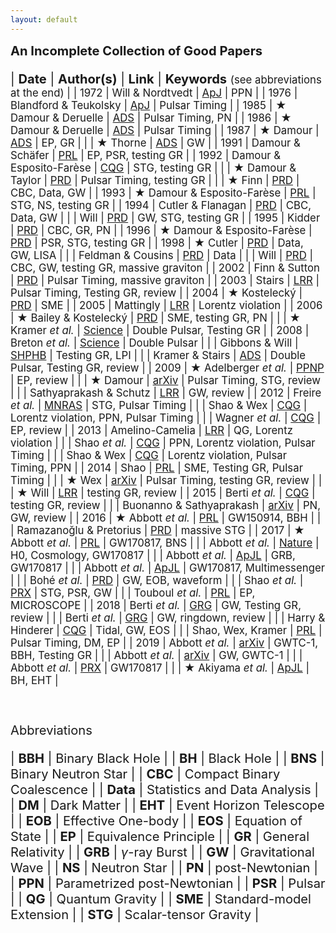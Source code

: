 ```yaml
---
layout: default
---
```


<style>
table {
  font-family: arial, sans-serif;
  border-collapse: collapse;
  width: 100%;
}

td, th {
  border: 1px solid #dddddd;
  text-align: left;
  padding: 8px;
}

tr:nth-child(odd) {
  background-color: #dddddd;
}
</style>

<script type="text/x-mathjax-config">
  MathJax.Hub.Config({
    tex2jax: {
      inlineMath: [ ['$','$'] ],
      processEscapes: true
    }
  });
</script>
<script type="text/javascript" src="https://cdn.mathjax.org/mathjax/latest/MathJax.js?config=TeX-AMS-MML_HTMLorMML">
</script>

<big><big> **An Incomplete Collection of Good Papers**

| **Date** |  **Author(s)** | **Link** | **Keywords** <small>(see abbreviations at the end) |
| 1972 | Will & Nordtvedt | [ApJ](https://doi.org/10.1086/151754) | PPN |
| 1976 | Blandford & Teukolsky | [ApJ](https://doi.org/10.1086/154315) | Pulsar Timing |
| 1985 | &#9733; Damour & Deruelle | [ADS](http://adsabs.harvard.edu/abs/1985AIHS...43..107D) | Pulsar Timing, PN |
| 1986 | &#9733; Damour & Deruelle | [ADS](http://adsabs.harvard.edu/abs/1986AIHS...44..263D) | Pulsar Timing |
| 1987 | &#9733; Damour | [ADS](http://adsabs.harvard.edu/abs/1987thyg.book..128D) | EP, GR |
| | &#9733; Thorne | [ADS](http://adsabs.harvard.edu/abs/1987thyg.book..330T) | GW |
| 1991 | Damour & Schäfer | [PRL](https://journals.aps.org/prl/abstract/10.1103/PhysRevLett.66.2549) | EP, PSR, testing GR |
| 1992 | Damour & Esposito-Farèse | [CQG](http://dx.doi.org/10.1088/0264-9381/9/9/015) | STG, testing GR |
| | &#9733; Damour & Taylor | [PRD](https://journals.aps.org/prd/abstract/10.1103/PhysRevD.45.1840) | Pulsar Timing, testing GR |
| | &#9733; Finn | [PRD](https://journals.aps.org/prd/abstract/10.1103/PhysRevD.46.5236) | CBC, Data, GW |
| 1993 | &#9733; Damour & Esposito-Farèse | [PRL](http://dx.doi.org/10.1103/PhysRevLett.70.2220) | STG, NS, testing GR |
| 1994 | Cutler & Flanagan | [PRD](https://doi.org/10.1103/PhysRevD.49.2658) | CBC, Data, GW |
| | Will | [PRD](https://doi.org/10.1103/PhysRevD.50.6058) | GW, STG, testing GR |
| 1995 | Kidder | [PRD](https://doi.org/10.1103/PhysRevD.52.821) | CBC, GR, PN | 
| 1996 | &#9733; Damour & Esposito-Farèse | [PRD](https://doi.org/10.1103/PhysRevD.54.1474) | PSR, STG, testing GR |
| 1998 | &#9733; Cutler | [PRD](https://doi.org/10.1103/PhysRevD.57.7089) | Data, GW, LISA |
| | Feldman & Cousins | [PRD](https://doi.org/10.1103/PhysRevD.57.3873) | Data |
| | Will | [PRD](https://doi.org/10.1103/PhysRevD.57.2061) | CBC, GW, testing GR, massive graviton |
| 2002 | Finn & Sutton | [PRD](https://doi.org/10.1103/PhysRevD.65.044022) | Pulsar Timing, massive graviton |
| 2003 | Stairs | [LRR](https://doi.org/10.12942/lrr-2003-5) | Pulsar Timing, Testing GR, review |
| 2004 | &#9733; Kostelecký | [PRD](https://doi.org/10.1103/PhysRevD.69.105009) | SME |
| 2005 | Mattingly | [LRR](https://doi.org/10.12942/lrr-2005-5) | Lorentz violation |
| 2006 | &#9733; Bailey & Kostelecký | [PRD](https://doi.org/10.1103/PhysRevD.74.045001) | SME, testing GR, PN |
| | &#9733; Kramer *et al.* | [Science](https://doi.org/10.1126/science.1132305) | Double Pulsar, Testing GR |
| 2008 | Breton *et al.* | [Science](https://doi.org/10.1126/science.1159295) | Double Pulsar | 
| | Gibbons & Will | [SHPHB](https://doi.org/10.1016/j.shpsb.2007.04.004) | Testing GR, LPI |
| | Kramer & Stairs | [ADS](http://adsabs.harvard.edu/abs/2008ARA%26A..46..541K) | Double Pulsar, Testing GR, review |
| 2009 | &#9733; Adelberger *et al.* | [PPNP](http://dx.doi.org/10.1016/j.ppnp.2008.08.002) | EP, review |
| | &#9733; Damour | [arXiv](https://arxiv.org/abs/0704.0749) | Pulsar Timing, STG, review |
| | Sathyaprakash & Schutz | [LRR](https://doi.org/10.12942/lrr-2009-2) | GW, review |
| 2012 | Freire *et al.* | [MNRAS](https://doi.org/10.1111/j.1365-2966.2012.21253.x) | STG, Pulsar Timing |
| | Shao & Wex | [CQG](https://doi.org/10.1088/0264-9381/29/21/215018) | Lorentz violation, PPN, Pulsar Timing |
| | Wagner *et al.* | [CQG](https://doi.org/10.1088/0264-9381/29/18/184002) | EP, review | 
| 2013 | Amelino-Camelia | [LRR](https://doi.org/10.12942/lrr-2013-5) | QG, Lorentz violation |
| | Shao *et al.* | [CQG](https://doi.org/10.1088/0264-9381/30/16/165019) | PPN, Lorentz violation, Pulsar Timing |
| | Shao & Wex | [CQG](https://doi.org/10.1088/0264-9381/30/16/165020) | Lorentz violation, Pulsar Timing, PPN |
| 2014 | Shao | [PRL](https://doi.org/10.1103/PhysRevLett.112.111103) | SME, Testing GR, Pulsar Timing |
| | &#9733; Wex | [arXiv](https://arxiv.org/abs/1402.5594) | Pulsar Timing, testing GR, review |
| | &#9733; Will | [LRR](https://doi.org/10.12942/lrr-2014-4) | testing GR, review |
| 2015 | Berti *et al.* | [CQG](https://doi.org/10.1088/0264-9381/32/24/243001) | testing GR, review |
| | Buonanno &  Sathyaprakash | [arXiv](https://arxiv.org/abs/1410.7832) | PN, GW, review |
| 2016 | &#9733; Abbott *et al.* | [PRL](https://doi.org/10.1103/PhysRevLett.116.061102) | GW150914, BBH |
| | Ramazanoğlu & Pretorius | [PRD](https://doi.org/10.1103/PhysRevD.93.064005) | massive STG |
| 2017 | &#9733; Abbott *et al.* | [PRL](https://doi.org/10.1103/PhysRevLett.119.161101) | GW170817, BNS |
| | Abbott *et al.* | [Nature](https://doi.org/10.1038/nature24471) | H0, Cosmology, GW170817 |
| | Abbott *et al.* | [ApJL](https://doi.org/10.3847/2041-8213/aa920c) | GRB, GW170817 |
| | Abbott *et al.* | [ApJL](https://doi.org/10.3847/2041-8213/aa91c9) | GW170817, Multimessenger |
| | Bohé *et al.* | [PRD](https://doi.org/10.1103/PhysRevD.95.044028) | GW, EOB, waveform | 
| | Shao *et al.* | [PRX](https://doi.org/10.1103/PhysRevX.7.041025) | STG, PSR, GW |
| | Touboul *et al.* | [PRL](https://doi.org/10.1103/PhysRevLett.119.231101) | EP, MICROSCOPE |
| 2018 | Berti *et al.* | [GRG](https://doi.org/10.1007/s10714-018-2362-8) | GW, Testing GR, review |
| | Berti *et al.* | [GRG](https://doi.org/10.1007/s10714-018-2372-6) | GW, ringdown, review |
| | Harry & Hinderer | [CQG](https://doi.org/10.1088/1361-6382/aac7e3) | Tidal, GW, EOS |
| | Shao, Wex, Kramer | [PRL](https://doi.org/10.1103/PhysRevLett.120.241104) | Pulsar Timing, DM, EP |
| 2019 | Abbott *et al.* | [arXiv](http://arxiv.org/abs/1903.04467) | GWTC-1, BBH, Testing GR |
| | Abbott *et al.* | [arXiv](http://arxiv.org/abs/1811.12907) | GW, GWTC-1 |
| | Abbott *et al.* | [PRX](https://doi.org/10.1103/PhysRevX.9.011001) | GW170817 |
| | &#9733; Akiyama *et al.* | [ApJL](https://doi.org/10.3847/2041-8213/ab0ec7) | BH, EHT |


<br>

<big>Abbreviations

| **BBH** | Binary Black Hole |
| **BH** | Black Hole |
| **BNS** | Binary Neutron Star |
| **CBC** | Compact Binary Coalescence |
| **Data** | Statistics and Data Analysis |
| **DM** | Dark Matter |
| **EHT** | Event Horizon Telescope |
| **EOB** | Effective One-body |
| **EOS** | Equation of State |
| **EP** | Equivalence Principle |
| **GR** | General Relativity |
| **GRB** | $\gamma$-ray Burst |
| **GW** | Gravitational Wave |
| **NS** | Neutron Star |
| **PN** | post-Newtonian |
| **PPN** | Parametrized post-Newtonian |
| **PSR** | Pulsar |
| **QG** | Quantum Gravity |
| **SME** | Standard-model Extension |
| **STG** | Scalar-tensor Gravity |
